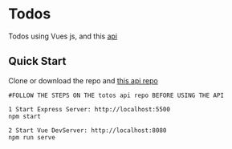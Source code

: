 # Todos

Todos using Vues js, and this [api](https://github.com/Mmontsheng/Todo-api)

## Quick Start
Clone or download the repo and [this api repo](https://github.com/Mmontsheng/Todo-api)
```
#FOLLOW THE STEPS ON THE totos api repo BEFORE USING THE API

1 Start Express Server: http://localhost:5500
npm start

2 Start Vue DevServer: http://localhost:8080
npm run serve
````